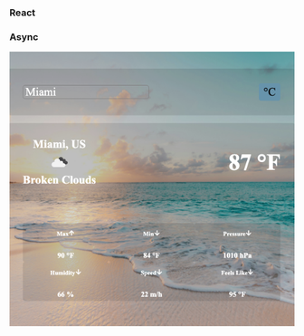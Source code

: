 ### React
### Async

![counter](https://raw.githubusercontent.com/tattyola/weather/main/public/images/pic.png)
